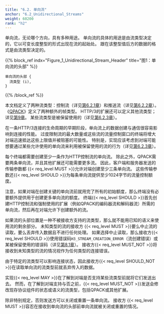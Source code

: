 ```yaml
---
title: "6.2. 单向流"
anchor: "6.2_Unidirectional_Streams"
weight: 60200
rank: "h2"
---
```


单向流，无论哪个方向，具有多种用途。
单向流的具体的用途是由流类型决定的，它以可变长度整型的形式出现在流的起始处。
跟在该整型值后方的数据的格式是由流类型决定的。

{{% block_ref
indx="Figure_1_Unidirectional_Stream_Header"
title="图1：单向流的头部" %}}

```
单向流的头部 {
  流类型 (i),
}
```

{{% /block_ref %}}

本文档定义了两种流类型：控制流（详见[第6.2.1章](#6.2.1_Control_Streams)）和推送流（详见[第6.2.2章](#6.2.2_Push_Streams)）。
《[QPACK](../RFC9204_Chinese_Simplified)》定义了两种额外的帧类型。
HTTP/3的扩展还可以定义其他流类型；详见[第9章](#9_Extensions_to_HTTP3)。
某些流类型是被保留使用的（详见[第6.2.3章](#6.2.3_Reserved_Stream_Types)）。

在一条HTTP/3连接的生命周期的早期阶段，单向流上的数据创建与通信很容易影响到连接的性能。
过度限制流的最大数量或这些流的流量控制窗口的终端将增大对端迅速抵达这些上限值并被阻塞的可能性。
特别是，实现应该考虑到对端可能想要通过某些允许使用的单向流来利用被保留使用的流的行为（详见[第6.2.3章](#6.2.3_Reserved_Stream_Types)）。

每个终端都需要创建至少一条作为HTTP控制流的单向流。
除此之外，QPACK需要两条单向流，并且其他扩展还可能需要更多流。
因此，客户端和服务器发送的传输参数都 {{< req_level MUST >}}允许对端创建至少三条单向流。
这些传输参数还{{< req_level SHOULD >}}为每条单向流提供至少1024字节的流量控制额度。

注意，如果对端在创建关键的单向流前就用完了所有的初始额度，那么终端没有必要额外提供用于创建更多单向流的额度。
终端{{< req_level SHOULD >}}首先创建HTTP控制流和强制使用的扩展（例如QPACK的编码器流和解码器流）所需的单向流，然后再在对端允许下创建额外的流。

如果流的头部位置是一种不被接收方支持的流类型，那么就不能用已知的语义来使用流的剩余部分。
未知类型的流的接收方 {{< req_level MUST >}}要么中止流的读取，要么丢弃传入数据且不进行任何处理。
如果选择中止读取，那么接收方{{< req_level SHOULD >}}使用错误码`H3_STREAM_CREATION_ERROR`（流创建错误）或某被保留使用的错误码（详见[第8.1章](#8.1_HTTP3_Error_Codes)）。
接收方{{< req_level MUST_NOT >}}将接收到未知类型的流的情况视作为任何类型的连接错误。

由于特定的流类型可以影响连接状态，因此接收方{{< req_level SHOULD_NOT >}}在读取单向流的流类型前就丢弃传入的数据。

实现{{< req_level MAY >}}在了解到对端是否支持某些流类型前就将它们发送出去。
然而，在了解到对端支持与否之前，{{< req_level MUST_NOT >}}发送会修改现存协议组件的状态或语义的流类型，包括QPACK或其他扩展。

除非特别规定，否则发送方可以关闭或重置一条单向流。
接收方 {{< req_level MUST >}}容忍在接收到单向流的头部前单向流就被关闭或重置的情况。
